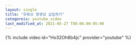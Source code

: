 ```yaml
---
layout: single
title: "유튜브 동영상 삽입하기"
categoreis: youtube_video
last_modified_at: 2021-05-27 T08:06:00-05:00
---
```

{% include video id="Ho32Oh6b4jc" provider="youtube" %}
